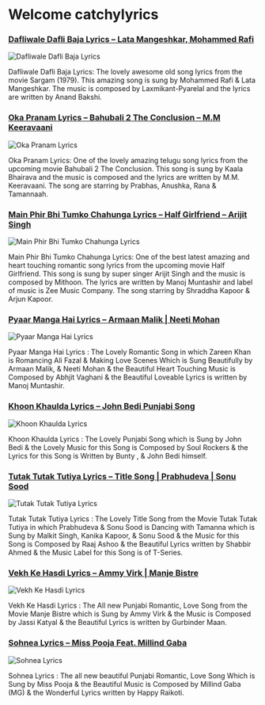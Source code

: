 # Welcome catchylyrics

### [Dafliwale Dafli Baja Lyrics – Lata Mangeshkar, Mohammed Rafi](http://catchylyrics.net/2017/04/dafliwale-dafli-baja-lyrics/)
![Dafliwale Dafli Baja Lyrics](http://catchylyrics.net/wp-content/uploads/2017/04/Dafli-Wale-Dafli-Baja-Lyrics-768x384.jpg)

Dafliwale Dafli Baja Lyrics: The lovely awesome old song lyrics from the movie Sargam (1979).
This amazing song is sung by Mohammed Rafi & Lata Mangeshkar.
The music is composed by Laxmikant-Pyarelal and the lyrics are written by Anand Bakshi.

### [Oka Pranam Lyrics – Bahubali 2 The Conclusion – M.M Keeravaani](http://catchylyrics.net/2017/04/oka-pranam-lyrics/)
![Oka Pranam Lyrics](http://catchylyrics.net/wp-content/uploads/2017/04/Oka-Praanam-Lyric-768x384.jpg)

Oka Pranam Lyrics: One of the lovely amazing telugu song lyrics from the upcoming movie Bahubali 2 The Conclusion. This song is sung by Kaala Bhairava and the music is composed and the lyrics are written by M.M. Keeravaani. The song are starring by Prabhas, Anushka, Rana & Tamannaah.

### [Main Phir Bhi Tumko Chahunga Lyrics – Half Girlfriend – Arijit Singh](http://catchylyrics.net/2017/04/main-phir-bhi-tumko-chahunga-lyrics/)
![Main Phir Bhi Tumko Chahunga Lyrics](http://catchylyrics.net/wp-content/uploads/2017/04/Main-Phir-Bhi-Tumko-Chahunga-Lyrics-768x384.jpg)

Main Phir Bhi Tumko Chahunga Lyrics: One of the best latest amazing and heart touching romantic song lyrics from the upcoming movie Half Girlfriend. This song is sung by super singer Arijit Singh and the music is composed by Mithoon. The lyrics are written by Manoj Muntashir and label of music is Zee Music Company. The song starring by Shraddha Kapoor & Arjun Kapoor.

### [Pyaar Manga Hai Lyrics – Armaan Malik | Neeti Mohan](http://catchylyrics.net/2017/04/pyaar-manga-hai-lyrics/)
![Pyaar Manga Hai Lyrics](http://catchylyrics.net/wp-content/uploads/2017/04/PYAAR-MANGA-HAI-Lyrics-768x384.jpg)

Pyaar Manga Hai Lyrics : The Lovely Romantic Song in which Zareen Khan is Romancing Ali Fazal & Making Love Scenes Which is Sung Beautifully by Armaan Malik, & Neeti Mohan & the Beautiful Heart Touching Music is Composed by Abhjit Vaghani & the Beautiful Loveable Lyrics is written by Manoj Muntashir.

### [Khoon Khaulda Lyrics – John Bedi Punjabi Song](http://catchylyrics.net/2017/04/khoon-khaulda-lyrics/)
![Khoon Khaulda Lyrics](http://catchylyrics.net/wp-content/uploads/2017/03/Khoon-Khaulda-Lyrics-768x384.jpg)

Khoon Khaulda Lyrics : The Lovely Punjabi Song which is Sung by John Bedi & the Lovely Music for this Song is Composed by Soul Rockers & the Lyrics for this Song is Written by Bunty , & John Bedi himself.

### [Tutak Tutak Tutiya Lyrics – Title Song | Prabhudeva | Sonu Sood](http://catchylyrics.net/2017/04/tutak-tutak-tutiya-lyrics-title-song-prabhudeva-sonu-sood/)
![Tutak Tutak Tutiya Lyrics](http://catchylyrics.net/wp-content/uploads/2017/04/Tutak-Tutak-Tutiya-Lyrics-768x384.jpg)

Tutak Tutak Tutiya Lyrics : The Lovely Title Song from the Movie Tutak Tutak Tutiya in which Prabhudeva & Sonu Sood is Dancing with Tamanna which is Sung by Malkit Singh, Kanika Kapoor, & Sonu Sood & the Music for this Song is Composed by Raaj Ashoo & the Beautiful Lyrics written by Shabbir Ahmed & the Music Label for this Song is of T-Series.

### [Vekh Ke Hasdi Lyrics – Ammy Virk | Manje Bistre](http://catchylyrics.net/2017/04/vekh-ke-hasdi-lyrics/)
![Vekh Ke Hasdi Lyrics](http://catchylyrics.net/wp-content/uploads/2017/04/Vekh-Ke-Hasdi-Lyrics-768x384.jpg)

Vekh Ke Hasdi Lyrics : The All new Punjabi Romantic, Love Song from the Movie Manje Bistre which is Sung by Ammy Virk & the Music is Composed by Jassi Katyal & the Beautiful Lyrics is written by Gurbinder Maan.

### [Sohnea Lyrics – Miss Pooja Feat. Millind Gaba](http://catchylyrics.net/2017/04/sohnea-lyrics/)
![Sohnea Lyrics](http://catchylyrics.net/wp-content/uploads/2017/04/Sohnea-Lyrics-768x384.jpg)

Sohnea Lyrics : The all new beautiful Punjabi Romantic, Love Song Which is Sung by Miss Pooja & the Beautiful Music is Composed by Millind Gaba (MG) & the Wonderful Lyrics written by Happy Raikoti.
